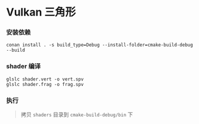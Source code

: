 Vulkan 三角形
==========

### 安装依赖

```shell
conan install . -s build_type=Debug --install-folder=cmake-build-debug --build
```

### shader 编译

```shell
glslc shader.vert -o vert.spv
glslc shader.frag -o frag.spv
```

### 执行

> 拷贝 `shaders` 目录到 `cmake-build-debug/bin` 下